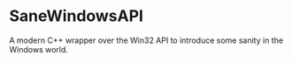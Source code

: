 # SaneWindowsAPI
A modern C++ wrapper over the Win32 API to introduce some sanity in the Windows world.
